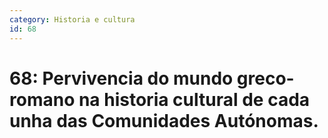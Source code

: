 ```yaml
---
category: Historia e cultura
id: 68
---
```


# 68: Pervivencia do mundo greco-romano na historia cultural de cada unha das Comunidades Autónomas.

